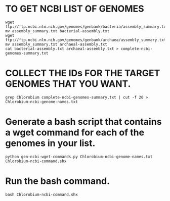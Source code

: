 # TO GET NCBI LIST OF GENOMES
    
    wget ftp://ftp.ncbi.nlm.nih.gov/genomes/genbank/bacteria/assembly_summary.txt
    mv assembly_summary.txt bacterial-assembly.txt
    wget ftp://ftp.ncbi.nlm.nih.gov/genomes/genbank/archaea/assembly_summary.txt
    mv assembly_summary.txt archaeal-assembly.txt
    cat bacterial-assembly.txt archaeal-assembly.txt > complete-ncbi-genomes-summary.txt

# COLLECT THE IDs FOR THE TARGET GENOMES THAT YOU WANT.

    grep Chlorobium complete-ncbi-genomes-summary.txt | cut -f 20 > Chlorobium-ncbi-genome-names.txt

# Generate a bash script that contains a wget command for each of the genomes in your list. 
 
    python gen-ncbi-wget-commands.py Chlorobium-ncbi-genome-names.txt Chlorobium-ncbi-command.shx
 
# Run the bash command. 

    bash Chlorobium-ncbi-command.shx


